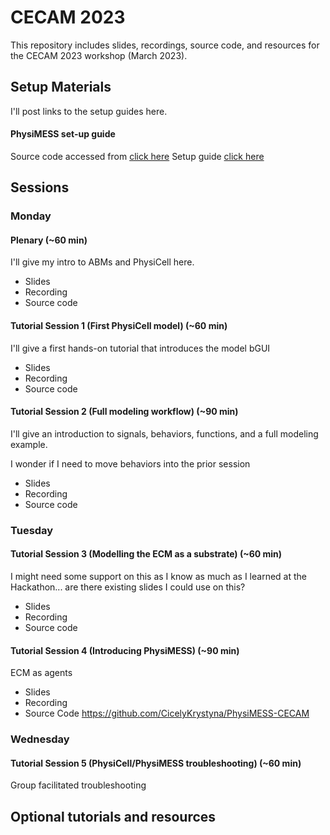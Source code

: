 # CECAM 2023 
This repository includes slides, recordings, source code, and resources for the CECAM 2023 workshop (March 2023). 

## Setup Materials 
I'll post links to the setup guides here. 

#### PhysiMESS set-up guide
Source code accessed from [click here](https://github.com/CicelyKrystyna/PhysiMESS-CECAM)
Setup guide [click here](https://github.com/CicelyKrystyna/PhysiMESS-CECAM/tree/main/setup)

## Sessions 

### Monday

#### Plenary (~60 min)
I'll give my intro to ABMs and PhysiCell here. 
* Slides 
* Recording 
* Source code 

#### Tutorial Session 1 (First PhysiCell model) (~60 min)
I'll give a first hands-on tutorial that introduces the model bGUI
* Slides 
* Recording 
* Source code 

#### Tutorial Session 2 (Full modeling workflow) (~90 min)
I'll give an introduction to signals, behaviors, functions, and a full modeling example. 

I wonder if I need to move behaviors into the prior session 
* Slides 
* Recording 
* Source code 

### Tuesday

#### Tutorial Session 3 (Modelling the ECM as a substrate) (~60 min)
I might need some support on this as I know as much as I learned at the Hackathon... are there existing slides I could use on this?
* Slides 
* Recording 
* Source code 

#### Tutorial Session 4 (Introducing PhysiMESS) (~90 min)
ECM as agents 
* Slides 
* Recording 
* Source Code https://github.com/CicelyKrystyna/PhysiMESS-CECAM

### Wednesday

#### Tutorial Session 5 (PhysiCell/PhysiMESS troubleshooting) (~60 min)
Group facilitated troubleshooting


## Optional tutorials and resources 

